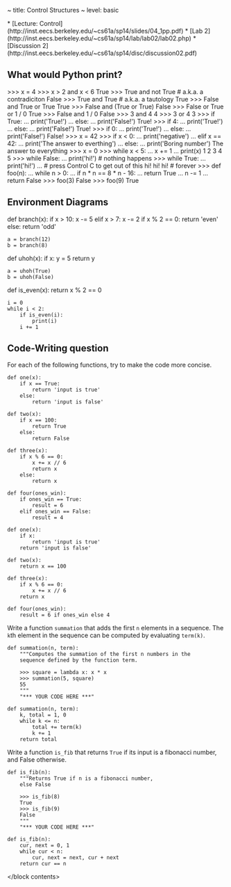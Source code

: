 ~ title: Control Structures
~ level: basic

<block references>
* [Lecture: Control](http://inst.eecs.berkeley.edu/~cs61a/sp14/slides/04_1pp.pdf)
* [Lab 2](http://inst.eecs.berkeley.edu/~cs61a/sp14/lab/lab02/lab02.php)
* [Discussion 2](http://inst.eecs.berkeley.edu/~cs61a/sp14/disc/discussion02.pdf)
</block references>

<block notes>
</block notes>

<block contents>

What would Python print?
------------------------

<question>

<wwpp>
    >>> x = 4
    >>> x > 2 and x < 6
    True
    >>> True and not True    # a.k.a. a contradiciton
    False
    >>> True and True        # a.k.a. a tautology
    True
    >>> False and True or True
    True
    >>> False and (True or True)
    False
    >>> False or True or 1 / 0
    True
    >>> False and 1 / 0
    False
    >>> 3 and 4
    4
    >>> 3 or 4
    3
</wwpp>

<question>

<wwpp>
    >>> if True:
    ...     print('True!')
    ... else:
    ...     print('False!')
    True!
    >>> if 4:
    ...     print('True!')
    ... else:
    ...     print('False!')
    True!
    >>> if 0:
    ...     print('True!')
    ... else:
    ...     print('False!')
    False!
    >>> x = 42
    >>> if x < 0:
    ...     print('negative')
    ... elif x == 42:
    ...     print('The answer to everthing')
    ... else:
    ...     print('Boring number')
    The answer to everything
</wwpp>

<question>

<wwpp>
    >>> x = 0
    >>> while x < 5:
    ...     x += 1
    ...     print(x)
    1
    2
    3
    4
    5
    >>> while False:
    ...     print('hi!')
    # nothing happens
    >>> while True:
    ...     print('hi!')
    ...     # press Control C to get out of this
    hi!
    hi!
    hi!
    # forever
    >>> def foo(n):
    ...     while n > 0:
    ...         if n * n == 8 * n - 16:
    ...             return True
    ...         n -= 1
    ...     return False
    >>> foo(3)
    False
    >>> foo(9)
    True
</wwpp>

Environment Diagrams
--------------------

<question>

<env>
    def branch(x):
        if x > 10:
            x -= 5
        elif x > 7:
            x -= 2
        if x % 2 == 0:
            return 'even'
        else:
            return 'odd'

    a = branch(12)
    b = branch(8)
</env>

<question>

<env>
    def uhoh(x):
        if x:
            y = 5
        return y

    a = uhoh(True)
    b = uhoh(False)
</env>

<question>

<env>
    def is_even(x):
        return x % 2 == 0

    i = 0
    while i < 2:
        if is_even(i):
            print(i)
        i += 1
</env>

Code-Writing question
---------------------

<question>

For each of the following functions, try to make the code more concise.

    def one(x):
        if x == True:
            return 'input is true'
        else:
            return 'input is false'

    def two(x):
        if x == 100:
            return True
        else:
            return False

    def three(x):
        if x % 6 == 0:
            x += x // 6
            return x
        else:
            return x

    def four(ones_win):
        if ones_win == True:
            result = 6
        elif ones_win == False:
            result = 4

<solution>

    def one(x):
        if x:
            return 'input is true'
        return 'input is false'

    def two(x):
        return x == 100

    def three(x):
        if x % 6 == 0:
            x += x // 6
        return x

    def four(ones_win):
        result = 6 if ones_win else 4

</solution>

<question>

Write a function `summation` that adds the first `n` elements in a
sequence. The `k`th element in the sequence can be computed by
evaluating `term(k)`.

    def summation(n, term):
        """Computes the summation of the first n numbers in the
        sequence defined by the function term.

        >>> square = lambda x: x * x
        >>> summation(5, square)
        55
        """
        "*** YOUR CODE HERE ***"

<solution>

    def summation(n, term):
        k, total = 1, 0
        while k <= n:
            total += term(k)
            k += 1
        return total

</solution>

<question>

Write a function `is_fib` that returns `True` if its input is a
fibonacci number, and False otherwise.

    def is_fib(n):
        """Returns True if n is a fibonacci number,
        else False

        >>> is_fib(8)
        True
        >>> is_fib(9)
        False
        """
        "*** YOUR CODE HERE ***"

<solution>

    def is_fib(n):
        cur, next = 0, 1
        while cur < n:
            cur, next = next, cur + next
        return cur == n

</solution>

</block contents>
